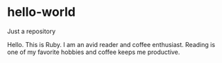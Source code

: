# hello-world
Just a repository

Hello. This is Ruby. I am an avid reader and coffee enthusiast.
Reading is one of my favorite hobbies and coffee keeps me productive.
